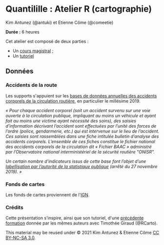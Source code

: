 # Quantilille : Atelier R (cartographie) 

Kim Antunez (@antuki) et Etienne Côme (@comeetie)

**Durée :** 6 heures

Cet atelier est composé de deux parties :

- Un [cours magistral](https://comeetie.github.io/quantilille/lecture/lecture.html) ;
- Un [tutoriel](https://comeetie.github.io/quantilille/exercises/exercises.html)  

## Données

### Accidents de la route

Les supports s'appuient sur les 
[bases de données annuelles des accidents corporels de la circulation routière](https://www.data.gouv.fr/fr/datasets/bases-de-donnees-annuelles-des-accidents-corporels-de-la-circulation-routiere-annees-de-2005-a-2019/), en particulier le millésime 2019. 

*« Pour chaque accident corporel (soit un accident survenu sur une voie ouverte à la circulation publique, impliquant au moins un véhicule et ayant fait au moins une victime ayant nécessité des soins), des saisies d’information décrivant l’accident sont effectuées par l’unité des forces de l’ordre (police, gendarmerie, etc.) qui est intervenue sur le lieu de l’accident. Ces saisies sont rassemblées dans une fiche intitulée bulletin d’analyse des accidents corporels. L’ensemble de ces fiches constitue le fichier national des accidents corporels de la circulation dit « Fichier BAAC » administré par l’Observatoire national interministériel de la sécurité routière "ONISR".*

*Un certain nombre d’indicateurs issus de cette base font l’objet d’une [labellisation par l’autorité de la statistique publique](https://www.onisr.securite-routiere.gouv.fr/outils-statistiques/indicateurs-labellises) (arrêté du 27 novembre 2019). »*

### Fonds de cartes

Les fonds de cartes proviennent de l'[IGN](https://geoservices.ign.fr/documentation/diffusion/telechargement-donnees-libres.html#contoursiris).

### Crédits

Cette présentation s'inspire, ainsi que son tutoriel, d'une [précédente formation](https://github.com/comeetie/satRday) donnée par les mêmes auteurs avec Timothée Giraud (@RCarto). 

This material may be reused under © 2021 Kim Antunez & Etienne Côme [CC BY-NC-SA 3.0](https://creativecommons.org/licenses/by-nc-sa/3.0/).

